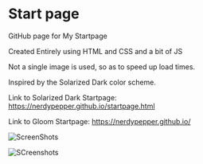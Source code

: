 # Start page
GitHub page for My Startpage

Created Entirely using HTML and CSS and a bit of JS

Not a single image is used, so as to speed up load times.

Inspired by the Solarized Dark color scheme.

Link to Solarized Dark Startpage: https://nerdypepper.github.io/startpage.html

Link to Gloom Startpage: https://nerdypepper.github.io/

![ScreenShots](Startpage.png)

![SCreenshots](Gloom.png)
